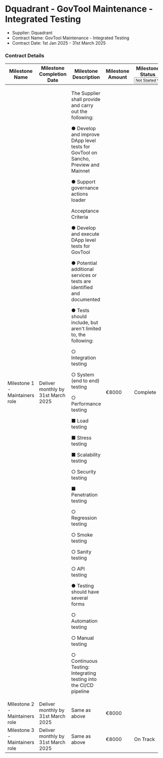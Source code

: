 # Dquadrant - GovTool Maintenance - Integrated Testing

* Supplier: Dquadrant
* Contract Name: GovTool Maintenance - Integrated Testing
* Contract Date: 1st Jan 2025 - 31st March 2025

### Contract Details

<table data-full-width="true"><thead><tr><th width="153.11114501953125">Milestone Name</th><th width="161">Milestone Completion Date</th><th width="394.4444580078125">Milestone Description</th><th>Milestone Amount</th><th width="162.5555419921875">Milestone Status<select><option value="tuQZQU0qZdoU" label="Not Started" color="blue"></option><option value="egD9AGmh1U3S" label="On Track" color="blue"></option><option value="Re3cd2eP2WaH" label="Complete" color="blue"></option><option value="bEAnsa2nIuMk" label="Delayed" color="blue"></option></select></th><th>Milestone Acceptance Form</th></tr></thead><tbody><tr><td>Milestone 1 - Maintainers role</td><td>Deliver monthly by 31st March 2025</td><td><p>The Supplier shall provide and carry out the following: </p><p>● Develop and improve DApp level tests for GovTool on Sancho, Preview and Mainnet </p><p>● Support governance actions loader </p><p></p><p>Acceptance Criteria </p><p>● Develop and execute DApp level tests for GovTool </p><p>● Potential additional services or tests are identified and documented </p><p>● Tests should include, but aren't limited to, the following: </p><p>  ○ Integration testing</p><p>  ○ System (end to end) testing</p><p>  ○ Performance testing </p><p>     ■ Load testing </p><p>     ■ Stress testing </p><p>     ■ Scalability testing</p><p> ○ Security testing </p><p>     ■ Penetration testing </p><p> ○ Regression testing</p><p> ○ Smoke testing </p><p> ○ Sanity testing</p><p> ○ API testing </p><p>● Testing should have several forms </p><p> ○ Automation testing</p><p> ○ Manual testing</p><p> ○ Continuous Testing: Integrating testing into the CI/CD pipeline</p></td><td>€8000</td><td><span data-option="Re3cd2eP2WaH">Complete</span></td><td><a href="https://drive.google.com/file/d/1xfpauFa_eZKYH4i_c0AfZKciBmINQseg/view?usp=drive_link">https://drive.google.com/file/d/1xfpauFa_eZKYH4i_c0AfZKciBmINQseg/view?usp=drive_link</a></td></tr><tr><td>Milestone 2 - Maintainers role</td><td>Deliver monthly by 31st March 2025</td><td>Same as above</td><td>€8000</td><td></td><td><a href="https://drive.google.com/file/d/14YXkCkGwKc-Wsa_jB3OhMx6Et7vRXAIy/view?usp=drive_link">https://drive.google.com/file/d/14YXkCkGwKc-Wsa_jB3OhMx6Et7vRXAIy/view?usp=drive_link</a></td></tr><tr><td>Milestone 3 - Maintainers role</td><td>Deliver monthly by 31st March 2025</td><td>Same as above</td><td>€8000</td><td><span data-option="egD9AGmh1U3S">On Track</span></td><td></td></tr></tbody></table>
